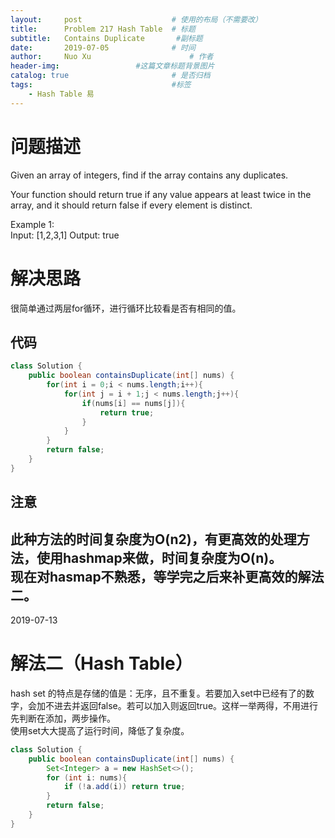 ```yaml
---
layout:     post   				    # 使用的布局（不需要改）
title:      Problem 217 Hash Table	# 标题 
subtitle:   Contains Duplicate       #副标题
date:       2019-07-05				# 时间
author:     Nuo Xu 						# 作者
header-img:              	#这篇文章标题背景图片
catalog: true 						# 是否归档
tags:								#标签
    - Hash Table 易
---
```

# 问题描述
Given an array of integers, find if the array contains any duplicates.

Your function should return true if any value appears at least twice in the array, and it should return false if every element is distinct.

Example 1:  
Input: [1,2,3,1]
Output: true
# 解决思路
很简单通过两层for循环，进行循环比较看是否有相同的值。
## 代码
```java
class Solution {
    public boolean containsDuplicate(int[] nums) {
        for(int i = 0;i < nums.length;i++){
            for(int j = i + 1;j < nums.length;j++){
                if(nums[i] == nums[j]){
                    return true;
                }
            } 
        }
        return false;
    }
}
```
## 注意
此种方法的时间复杂度为O(n2)，有更高效的处理方法，使用hashmap来做，时间复杂度为O(n)。  
现在对hasmap不熟悉，等学完之后来补更高效的解法二。
---
2019-07-13  
# 解法二（Hash Table）
hash set 的特点是存储的值是：无序，且不重复。若要加入set中已经有了的数字，会加不进去并返回false。若可以加入则返回true。这样一举两得，不用进行先判断在添加，两步操作。  
使用set大大提高了运行时间，降低了复杂度。
```java
class Solution {
    public boolean containsDuplicate(int[] nums) {
        Set<Integer> a = new HashSet<>();
        for (int i: nums){
            if (!a.add(i)) return true;
        }
        return false;
    }
}
```

